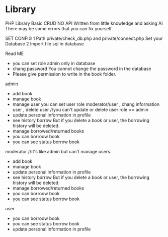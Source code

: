 # Library
PHP Library Basic CRUD NO API
Written from little knowledge and asking AI
There may be some errors that you can fix yourself.

SET CONFIG 
1 Path private/check_db.php and private/connect.php  Set your Database
2 Import file sql in database


Read ME
- you can set role admin only in database
- chang password You cannot change the password in the database
- Please give permission to write in the book folder.

admin 
- add book 
- manage book
- manage user you can set user role moderator/user , chang information user , delete user   //you can't update or delete user role == admin 
- update personal information in profile
- see history borrow But if you delete a book or user, the borrowing history will be deleted.
- manage borrowed/returned books
- you can borroow book 
- you can see status borrow book 

moderator  //It's like admin but can't manage users.
- add book 
- manage book
- update personal information in profile
- see history borrow But if you delete a book or user, the borrowing history will be deleted.
- manage borrowed/returned books
- you can borroow book 
- you can see status borrow book 

user
- you can borroow book 
- you can see status borrow book 
- update personal information in profile
